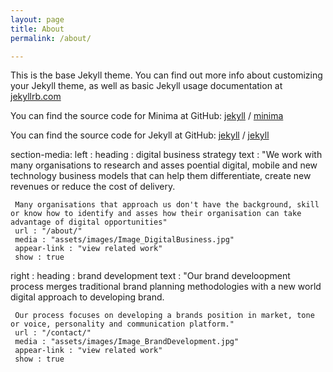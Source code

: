 ```yaml
---
layout: page
title: About
permalink: /about/

---
```


This is the base Jekyll theme. You can find out more info about customizing your Jekyll theme, as well as basic Jekyll usage documentation at [jekyllrb.com](https://jekyllrb.com/)

You can find the source code for Minima at GitHub:
[jekyll][jekyll-organization] /
[minima](https://github.com/jekyll/minima)

You can find the source code for Jekyll at GitHub:
[jekyll][jekyll-organization] /
[jekyll](https://github.com/jekyll/jekyll)


[jekyll-organization]: https://github.com/jekyll


section-media:
  left :
     heading : digital business strategy
     text : "We work with many organisations to research and asses poential digital, mobile and new technology business models that can help them differentiate, create new revenues or reduce the cost of delivery. 
     
     Many organisations that approach us don't have the background, skill or know how to identify and asses how their organisation can take advantage of digital opportunities"
     url : "/about/"
     media : "assets/images/Image_DigitalBusiness.jpg"
     appear-link : "view related work"
     show : true
  right : 
     heading : brand development
     text : "Our brand develoopment process merges traditional brand planning methodologies with a new world digital approach to developing brand.
     
     Our process focuses on developing a brands position in market, tone or voice, personality and communication platform."
     url : "/contact/"
     media : "assets/images/Image_BrandDevelopment.jpg"
     appear-link : "view related work"
     show : true